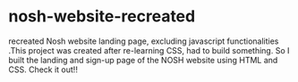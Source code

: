 # nosh-website-recreated
recreated Nosh website landing page, excluding javascript functionalities 
.This project was created after re-learning CSS, had to build something. So I built the landing and sign-up page of the NOSH website
using HTML and CSS. Check it out!!
